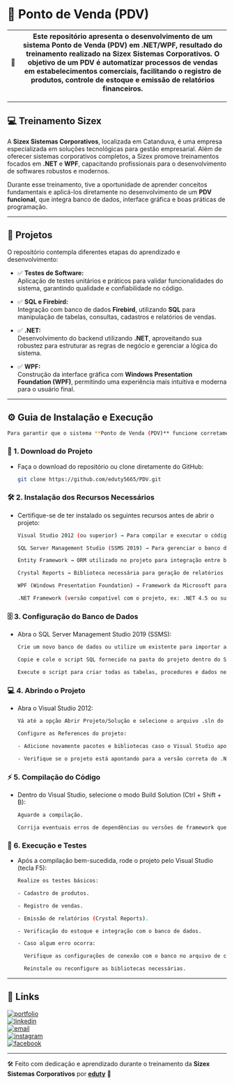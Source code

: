 # 📍 Ponto de Venda (PDV)

| 📖 | Este repositório apresenta o desenvolvimento de um sistema **Ponto de Venda (PDV)** em **.NET/WPF**, resultado do treinamento realizado na **Sizex Sistemas Corporativos**. O objetivo de um PDV é automatizar processos de vendas em estabelecimentos comerciais, facilitando o registro de produtos, controle de estoque e emissão de relatórios financeiros. |
| --- | --- |

---

## 💻 Treinamento Sizex

A **Sizex Sistemas Corporativos**, localizada em Catanduva, é uma empresa especializada em soluções tecnológicas para gestão empresarial. Além de oferecer sistemas corporativos completos, a Sizex promove treinamentos focados em **.NET** e **WPF**, capacitando profissionais para o desenvolvimento de softwares robustos e modernos.  

Durante esse treinamento, tive a oportunidade de aprender conceitos fundamentais e aplicá-los diretamente no desenvolvimento de um **PDV funcional**, que integra banco de dados, interface gráfica e boas práticas de programação.

---

## 🚀 Projetos

O repositório contempla diferentes etapas do aprendizado e desenvolvimento:

- ✅ **Testes de Software:**  
  Aplicação de testes unitários e práticos para validar funcionalidades do sistema, garantindo qualidade e confiabilidade no código.  

- ✅ **SQL e Firebird:**  
  Integração com banco de dados **Firebird**, utilizando **SQL** para manipulação de tabelas, consultas, cadastros e relatórios de vendas.  

- ✅ **.NET:**  
  Desenvolvimento do backend utilizando **.NET**, aproveitando sua robustez para estruturar as regras de negócio e gerenciar a lógica do sistema.  

- ✅ **WPF:**  
  Construção da interface gráfica com **Windows Presentation Foundation (WPF)**, permitindo uma experiência mais intuitiva e moderna para o usuário final.  

---

## ⚙️ Guia de Instalação e Execução
```bash
Para garantir que o sistema **Ponto de Venda (PDV)** funcione corretamente em sua máquina, siga os passos abaixo com atenção:
```

### 🔽 1. Download do Projeto
- Faça o download do repositório ou clone diretamente do GitHub:  
  ```bash
  git clone https://github.com/eduty5665/PDV.git
  ```

### 🛠️ 2. Instalação dos Recursos Necessários

- Certifique-se de ter instalado os seguintes recursos antes de abrir o projeto:
  ```bash
  Visual Studio 2012 (ou superior) → Para compilar e executar o código em .NET/WPF.

  SQL Server Management Studio (SSMS 2019) → Para gerenciar o banco de dados e executar scripts SQL.

  Entity Framework → ORM utilizado no projeto para integração entre banco de dados e aplicação.

  Crystal Reports → Biblioteca necessária para geração de relatórios dentro do sistema.

  WPF (Windows Presentation Foundation) → Framework da Microsoft para a interface gráfica do projeto.

  .NET Framework (versão compatível com o projeto, ex: .NET 4.5 ou superior) → Ambiente de execução do sistema.
  ```

### 🗄️ 3. Configuração do Banco de Dados

- Abra o SQL Server Management Studio 2019 (SSMS):
  ```bash
  Crie um novo banco de dados ou utilize um existente para importar as tabelas.

  Copie e cole o script SQL fornecido na pasta do projeto dentro do SSMS.

  Execute o script para criar todas as tabelas, procedures e dados necessários para o funcionamento do PDV.
  ```

### 💻 4. Abrindo o Projeto

- Abra o Visual Studio 2012:
  ```bash
  Vá até a opção Abrir Projeto/Solução e selecione o arquivo .sln do repositório.

  Configure as References do projeto:

  - Adicione novamente pacotes e bibliotecas caso o Visual Studio aponte algum erro de referência (Entity Framework, Crystal Reports, etc).

  - Verifique se o projeto está apontando para a versão correta do .NET Framework.
  ```

### ⚡ 5. Compilação do Código

- Dentro do Visual Studio, selecione o modo Build Solution (Ctrl + Shift + B):
  ```bash
  Aguarde a compilação.

  Corrija eventuais erros de dependências ou versões de framework que possam surgir.
  ```
### 🧪 6. Execução e Testes

- Após a compilação bem-sucedida, rode o projeto pelo Visual Studio (tecla F5):
  ```bash
  Realize os testes básicos:

  - Cadastro de produtos.

  - Registro de vendas.

  - Emissão de relatórios (Crystal Reports).

  - Verificação do estoque e integração com o banco de dados.

  - Caso algum erro ocorra:

    Verifique as configurações de conexão com o banco no arquivo de configuração do projeto.

    Reinstale ou reconfigure as bibliotecas necessárias.
  ```
---

## 🔗 Links

[![portfolio](https://img.shields.io/badge/my_portfolio-000?style=for-the-badge&logo=ko-fi&logoColor=white)](https://eduty5665.github.io/Portifolio/)  
[![linkedin](https://img.shields.io/badge/-LinkedIn-%230077B5?style=for-the-badge&logo=linkedin&logoColor=white)](https://www.linkedin.com/in/eduardo-lemes-185715239/)  
[![email](https://img.shields.io/badge/-Gmail-%23333?style=for-the-badge&logo=gmail&logoColor=white)](mailto:edulucas.le43@gmail.com)  
[![instagram](https://img.shields.io/badge/-Instagram-%23E4405F?style=for-the-badge&logo=instagram&logoColor=white)](https://www.instagram.com/_eduty/)  
[![facebook](https://img.shields.io/badge/-Facebook-%230077B5?style=for-the-badge&logo=facebook&logoColor=white)](https://www.facebook.com/eduardo.januario.5876/)

---

🛠️ Feito com dedicação e aprendizado durante o treinamento da **Sizex Sistemas Corporativos** por [**eduty**](https://github.com/eduty5665) 🤍
